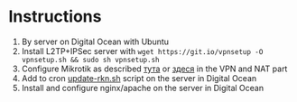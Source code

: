 # Instructions
1. By server on Digital Ocean with Ubuntu
2. Install L2TP+IPSec server with `wget https://git.io/vpnsetup -O vpnsetup.sh && sudo sh vpnsetup.sh`
3. Configure Mikrotik as described [тута](https://mr-allen.com/mikrotik/incremental-rkn-bypass) or [здеся](https://medium.com/@Croozy/mikrotik-%D0%B8-%D1%80%D0%BE%D1%81%D0%BA%D0%BE%D0%BC%D0%BD%D0%B0%D0%B4%D0%B7%D0%BE%D1%80-%D1%8D%D1%84%D1%84%D0%B5%D0%BA%D1%82%D0%B8%D0%B2%D0%BD%D1%8B%D0%B9-%D0%B8-%D0%B0%D0%B2%D1%82%D0%BE%D0%BC%D0%B0%D1%82%D0%B8%D0%B7%D0%B8%D1%80%D0%BE%D0%B2%D0%B0%D0%BD%D0%BD%D1%8B%D0%B9-%D0%BE%D0%B1%D1%85%D0%BE%D0%B4-%D0%BE%D1%88%D0%B8%D0%B1%D0%BE%D1%87%D0%BD%D1%8B%D1%85-%D0%B1%D0%BB%D0%BE%D0%BA%D0%B8%D1%80%D0%BE%D0%B2%D0%BE%D0%BA-b58647f7d314) in the VPN and NAT part
4. Add to cron [update-rkn.sh](update-rkn.sh) script on the server in Digital Ocean
5. Install and configure nginx/apache on the server in Digital Ocean